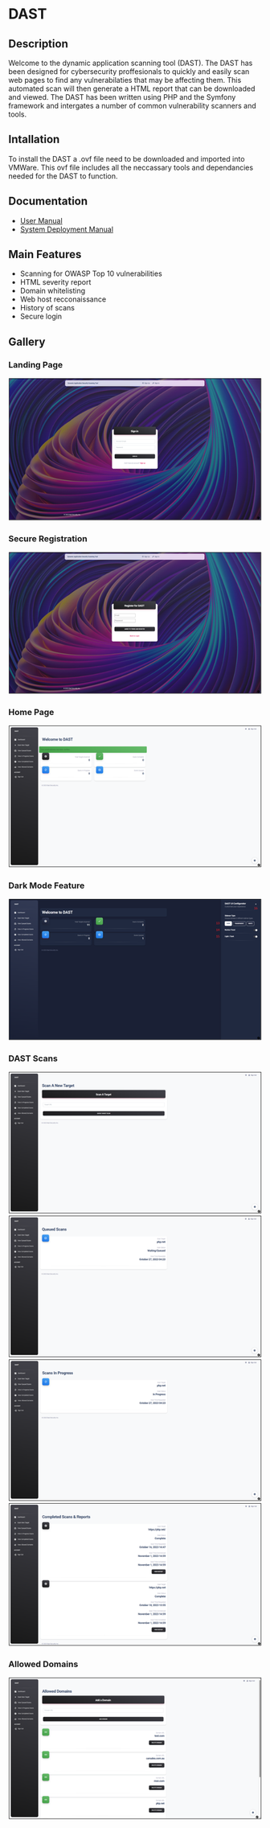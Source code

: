 # DAST

## Description
Welcome to the dynamic application scanning tool (DAST). The DAST has been designed for cybersecurity proffesionals to quickly and
easily scan web pages to find any vulnerabilaties that may be affecting them. This automated scan will then generate a HTML report
that can be downloaded and viewed. The DAST has been written using PHP and the Symfony framework and intergates a number of common
vulnerability scanners and tools.

## Intallation
To install the DAST a .ovf file need to be downloaded and imported into VMWare. This ovf file includes all the neccassary tools
and dependancies needed for the DAST to function.

## Documentation
* [User Manual](https://drive.google.com/file/d/1cF1MpabMVZz-Mav5-jlHIXl96AHLphDR/view?usp=drive_link)
* [System Deployment Manual](https://drive.google.com/file/d/1AoR2w1mE7h-Ed0FxMy0Glvi_ptQSuVfW/view?usp=drive_link)

## Main Features
* Scanning for OWASP Top 10 vulnerabilities
* HTML severity report
* Domain whitelisting
* Web host recconaissance
* History of scans
* Secure login

## Gallery
### Landing Page
![DAST Landing Page](images/landing.png)

### Secure Registration
![DAST Registration Page](images/registration.png)

### Home Page
![DAST Home Page](images/home.png)

### Dark Mode Feature
![DAST Home Page in dark mode](images/darkMode.png)

### DAST Scans
![DAST Target Page](images/targetScan.png)
![DAST Queued Scans Page](images/queuedScan.png)
![DAST Scans in Progress Page](images/progressScan.png)
![DAST Completed Scans Page](images/completedScan.png)

### Allowed Domains
![DAST CDomain Whitelist Page](images/allowedDomains.png)
